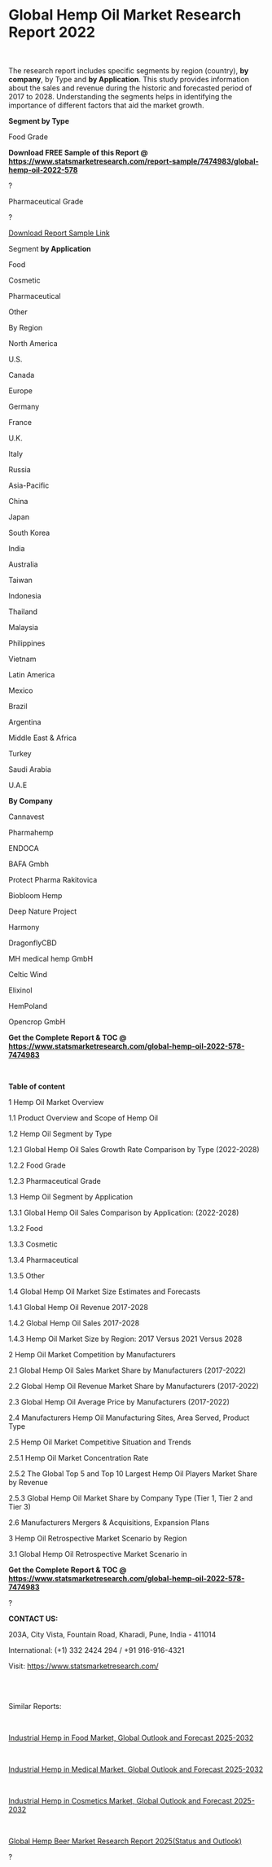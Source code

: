 <h1>Global Hemp Oil Market Research Report 2022</h1><br/><p>The research report includes specific segments by region (country), <strong>by company</strong>, by Type and <strong>by Application</strong>. This study provides information about the sales and revenue during the historic and forecasted period of 2017 to 2028. Understanding the segments helps in identifying the importance of different factors that aid the market growth.</p>
 
 
 
 <p><strong>Segment by Type</strong></p>
 
 
 
 <p>Food Grade</p>
 
 
 
 <div><b>Download FREE Sample of this Report @ <a href="https://www.statsmarketresearch.com/download-free-sample/7474983/global-hemp-oil-2022-578">https://www.statsmarketresearch.com/report-sample/7474983/global-hemp-oil-2022-578</a></b></div>
 
 
 
 <p>? </p>
 
 
 
 <p>Pharmaceutical Grade</p>
 
 
 
 <p>? </p>
 
 
 
 <p><a href="https://www.statsmarketresearch.com/download-free-sample/7474983/global-hemp-oil-2022-578">Download Report Sample Link</a></p>
 
 
 
 <p>Segment <strong>by Application</strong></p>
 
 
 
 <p>Food</p>
 
 
 
 <p>Cosmetic</p>
 
 
 
 <p>Pharmaceutical</p>
 
 
 
 <p>Other</p>
 
 
 
 <p>By Region</p>
 
 
 
 <p>North America</p>
 
 
 
 <p>U.S.</p>
 
 
 
 <p>Canada</p>
 
 
 
 <p>Europe</p>
 
 
 
 <p>Germany</p>
 
 
 
 <p>France</p>
 
 
 
 <p>U.K.</p>
 
 
 
 <p>Italy</p>
 
 
 
 <p>Russia</p>
 
 
 
 <p>Asia-Pacific</p>
 
 
 
 <p>China</p>
 
 
 
 <p>Japan</p>
 
 
 
 <p>South Korea</p>
 
 
 
 <p>India</p>
 
 
 
 <p>Australia</p>
 
 
 
 <p>Taiwan</p>
 
 
 
 <p>Indonesia</p>
 
 
 
 <p>Thailand</p>
 
 
 
 <p>Malaysia</p>
 
 
 
 <p>Philippines</p>
 
 
 
 <p>Vietnam</p>
 
 
 
 <p>Latin America</p>
 
 
 
 <p>Mexico</p>
 
 
 
 <p>Brazil</p>
 
 
 
 <p>Argentina</p>
 
 
 
 <p>Middle East & Africa</p>
 
 
 
 <p>Turkey</p>
 
 
 
 <p>Saudi Arabia</p>
 
 
 
 <p>U.A.E</p>
 
 
 
 <p><strong>By Company</strong></p>
 
 
 
 <p>Cannavest</p>
 
 
 
 <p>Pharmahemp</p>
 
 
 
 <p>ENDOCA</p>
 
 
 
 <p>BAFA Gmbh</p>
 
 
 
 <p>Protect Pharma Rakitovica</p>
 
 
 
 <p>Biobloom Hemp</p>
 
 
 
 <p>Deep Nature Project</p>
 
 
 
 <p>Harmony</p>
 
 
 
 <p>DragonflyCBD</p>
 
 
 
 <p>MH medical hemp GmbH</p>
 
 
 
 <p>Celtic Wind</p>
 
 
 
 <p>Elixinol</p>
 
 
 
 <p>HemPoland</p>
 
 
 
 <p>Opencrop GmbH</p>
 
 
 
 <div><b>Get the Complete Report & TOC @ <a href="https://www.statsmarketresearch.com/global-hemp-oil-2022-578-7474983">https://www.statsmarketresearch.com/global-hemp-oil-2022-578-7474983</a></b></div>
 
 
 
 <p><br />
 
 <b>Table of content</b></p>
 
 
 
 <p>1 Hemp Oil Market Overview<br />
 
 1.1 Product Overview and Scope of Hemp Oil<br />
 
 1.2 Hemp Oil Segment by Type<br />
 
 1.2.1 Global Hemp Oil Sales Growth Rate Comparison by Type (2022-2028)<br />
 
 1.2.2 Food Grade<br />
 
 1.2.3 Pharmaceutical Grade<br />
 
 1.3 Hemp Oil Segment by Application<br />
 
 1.3.1 Global Hemp Oil Sales Comparison by Application: (2022-2028)<br />
 
 1.3.2 Food<br />
 
 1.3.3 Cosmetic<br />
 
 1.3.4 Pharmaceutical<br />
 
 1.3.5 Other<br />
 
 1.4 Global Hemp Oil Market Size Estimates and Forecasts<br />
 
 1.4.1 Global Hemp Oil Revenue 2017-2028<br />
 
 1.4.2 Global Hemp Oil Sales 2017-2028<br />
 
 1.4.3 Hemp Oil Market Size by Region: 2017 Versus 2021 Versus 2028<br />
 
 2 Hemp Oil Market Competition by Manufacturers<br />
 
 2.1 Global Hemp Oil Sales Market Share by Manufacturers (2017-2022)<br />
 
 2.2 Global Hemp Oil Revenue Market Share by Manufacturers (2017-2022)<br />
 
 2.3 Global Hemp Oil Average Price by Manufacturers (2017-2022)<br />
 
 2.4 Manufacturers Hemp Oil Manufacturing Sites, Area Served, Product Type<br />
 
 2.5 Hemp Oil Market Competitive Situation and Trends<br />
 
 2.5.1 Hemp Oil Market Concentration Rate<br />
 
 2.5.2 The Global Top 5 and Top 10 Largest Hemp Oil Players Market Share by Revenue<br />
 
 2.5.3 Global Hemp Oil Market Share by Company Type (Tier 1, Tier 2 and Tier 3)<br />
 
 2.6 Manufacturers Mergers & Acquisitions, Expansion Plans<br />
 
 3 Hemp Oil Retrospective Market Scenario by Region<br />
 
 3.1 Global Hemp Oil Retrospective Market Scenario in</p>
 
 
 
 <div><b>Get the Complete Report & TOC @ <a href="https://www.statsmarketresearch.com/global-hemp-oil-2022-578-7474983">https://www.statsmarketresearch.com/global-hemp-oil-2022-578-7474983</a></b></div>
 
 
 
 <p>? </p>
 
 
 
 <p><b>CONTACT US:</b><br />
 
 203A, City Vista, Fountain Road, Kharadi, Pune, India - 411014<br />
 
 International: (+1) 332 2424 294 / +91 916-916-4321<br />
 
 Visit: <a href="https://www.statsmarketresearch.com/">https://www.statsmarketresearch.com/</a><br />
 
 <br />
 
 <br />
 
 Similar Reports:<br />
 
 <br />
 
 <a href="https://www.statsmarketresearch.com/global-industrial-hempfood-forecast-2025-2032-822-8035591">Industrial Hemp in Food Market, Global Outlook and Forecast 2025-2032</a><br />
 
 <br />
 
 <a href="https://www.statsmarketresearch.com/global-industrial-hempmedical-forecast-2025-2032-522-8035590">Industrial Hemp in Medical Market, Global Outlook and Forecast 2025-2032</a><br />
 
 <br />
 
 <a href="https://www.statsmarketresearch.com/global-industrial-hempcosmetics-forecast-2025-2032-997-8035592">Industrial Hemp in Cosmetics Market, Global Outlook and Forecast 2025-2032</a><br />
 
 <br />
 
 <a href="https://www.statsmarketresearch.com/global-hemp-beer-2025-887-8024378">Global Hemp Beer Market Research Report 2025(Status and Outlook)</a><br />
 
 ? </p>
